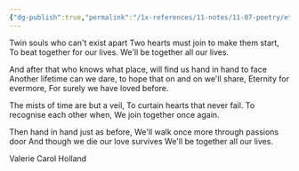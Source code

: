 ```yaml
---
{"dg-publish":true,"permalink":"/1x-references/11-notes/11-07-poetry/eternity-valerie-carol-holland/","title":"Eternity - Valerie Carol Holland"}
---
```



Twin souls who can't exist apart
Two hearts must join to make them start,
To beat together for our lives.
We'll be together all our lives.

And after that who knows what place,
will find us hand in hand to face
Another lifetime can we dare,
to hope that on and on we'll share,
Eternity for evermore,
For surely we have loved before.

The mists of time are but a veil,
To curtain hearts that never fail.
To recognise each other when,
We join together once again.

Then hand in hand just as before,
We'll walk once more through passions door
And though we die our love survives
We'll be together all our lives.

Valerie Carol Holland 